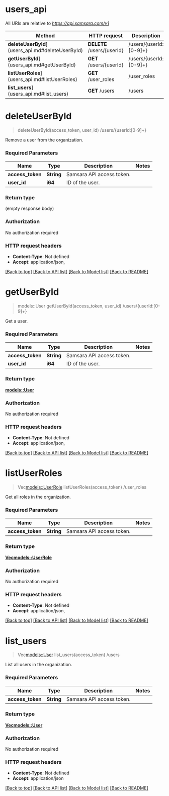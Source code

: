 # users_api

All URIs are relative to *https://api.samsara.com/v1*

Method | HTTP request | Description
------------- | ------------- | -------------
**deleteUserById**](users_api.md#deleteUserById) | **DELETE** /users/{userId} | /users/{userId:[0-9]+}
**getUserById**](users_api.md#getUserById) | **GET** /users/{userId} | /users/{userId:[0-9]+}
**listUserRoles**](users_api.md#listUserRoles) | **GET** /user_roles | /user_roles
**list_users**](users_api.md#list_users) | **GET** /users | /users


# **deleteUserById**
> deleteUserById(access_token, user_id)
/users/{userId:[0-9]+}

Remove a user from the organization.

### Required Parameters

Name | Type | Description  | Notes
------------- | ------------- | ------------- | -------------
  **access_token** | **String**| Samsara API access token. | 
  **user_id** | **i64**| ID of the user. | 

### Return type

 (empty response body)

### Authorization

No authorization required

### HTTP request headers

 - **Content-Type**: Not defined
 - **Accept**: application/json, 

[[Back to top]](#) [[Back to API list]](../README.md#documentation-for-api-endpoints) [[Back to Model list]](../README.md#documentation-for-models) [[Back to README]](../README.md)

# **getUserById**
> models::User getUserById(access_token, user_id)
/users/{userId:[0-9]+}

Get a user.

### Required Parameters

Name | Type | Description  | Notes
------------- | ------------- | ------------- | -------------
  **access_token** | **String**| Samsara API access token. | 
  **user_id** | **i64**| ID of the user. | 

### Return type

[**models::User**](User.md)

### Authorization

No authorization required

### HTTP request headers

 - **Content-Type**: Not defined
 - **Accept**: application/json, 

[[Back to top]](#) [[Back to API list]](../README.md#documentation-for-api-endpoints) [[Back to Model list]](../README.md#documentation-for-models) [[Back to README]](../README.md)

# **listUserRoles**
> Vec<models::UserRole> listUserRoles(access_token)
/user_roles

Get all roles in the organization.

### Required Parameters

Name | Type | Description  | Notes
------------- | ------------- | ------------- | -------------
  **access_token** | **String**| Samsara API access token. | 

### Return type

[**Vec<models::UserRole>**](UserRole.md)

### Authorization

No authorization required

### HTTP request headers

 - **Content-Type**: Not defined
 - **Accept**: application/json, 

[[Back to top]](#) [[Back to API list]](../README.md#documentation-for-api-endpoints) [[Back to Model list]](../README.md#documentation-for-models) [[Back to README]](../README.md)

# **list_users**
> Vec<models::User> list_users(access_token)
/users

List all users in the organization.

### Required Parameters

Name | Type | Description  | Notes
------------- | ------------- | ------------- | -------------
  **access_token** | **String**| Samsara API access token. | 

### Return type

[**Vec<models::User>**](User.md)

### Authorization

No authorization required

### HTTP request headers

 - **Content-Type**: Not defined
 - **Accept**: application/json

[[Back to top]](#) [[Back to API list]](../README.md#documentation-for-api-endpoints) [[Back to Model list]](../README.md#documentation-for-models) [[Back to README]](../README.md)

